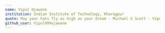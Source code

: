 ```yaml
---
name: Vipul Ujawane
institution: Indian Institute of Technology, Kharagpur
quote: May your hats fly as high as your dream - Michael G Scott - Vipul Ujawane 
github_user: Vipul999ujawane
---
```

